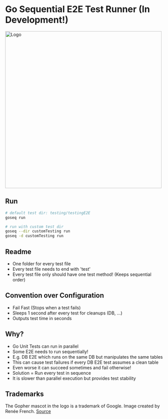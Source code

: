 # Go Sequential E2E Test Runner (In Development!)
<img src=".github/logo.png" alt="Logo" width="500">

## Run
```sh
# default test dir: testing/testingE2E
goseq run

# run with custom test dir
goseq --dir customTesting run
goseq -d customTesting run
```

## Readme
- One folder for every test file
- Every test file needs to end with 'test'
- Every test file only should have one test method! (Keeps sequential order)

## Convention over Configuration
- Fail Fast (Stops when a test fails)
- Sleeps 1 second after every test for cleanups (DB, ...)
- Outputs test time in seconds

## Why?
- Go Unit Tests can run in parallel
- Some E2E needs to run sequentially!
- E.g. DB E2E which runs on the same DB but manipulates the same tables
- This can cause test failures if every DB E2E test assumes a clean table
- Even worse it can succeed sometimes and fail otherwise!
- Solution = Run every test in sequence
- It is slower than parallel execution but provides test stability

## Trademarks
The Gopher mascot in the logo is a trademark of Google. Image created by Renée French. [Source](https://golang.org/doc/gopher/)